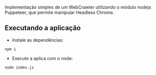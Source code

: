 Implementação simples de um WebCrawler utilizando o módulo nodejs Puppeteer, que permite manipular Headless Chrome.

## Executando a aplicação

* Instale as dependências:
```
npm i
```
* Execute a aplica com o node:
```
node index.js
```